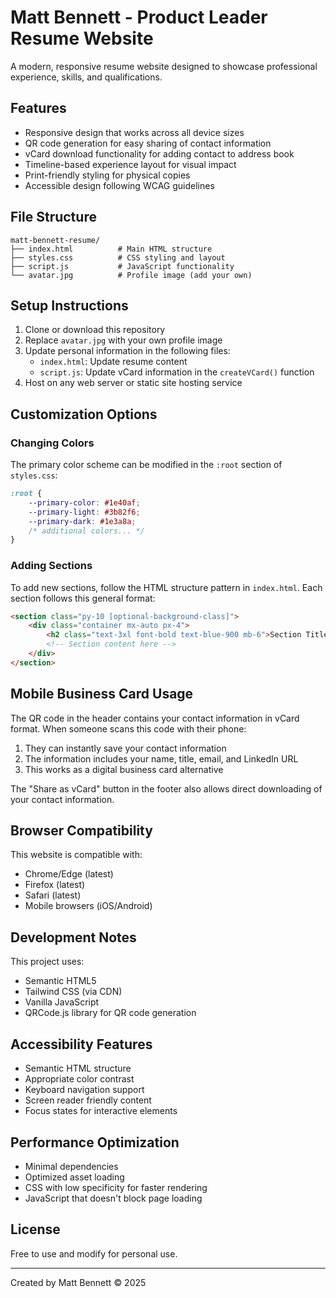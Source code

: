 # Matt Bennett - Product Leader Resume Website

A modern, responsive resume website designed to showcase professional experience, skills, and qualifications.

## Features

- Responsive design that works across all device sizes
- QR code generation for easy sharing of contact information
- vCard download functionality for adding contact to address book
- Timeline-based experience layout for visual impact
- Print-friendly styling for physical copies
- Accessible design following WCAG guidelines

## File Structure

```
matt-bennett-resume/
├── index.html          # Main HTML structure
├── styles.css          # CSS styling and layout
├── script.js           # JavaScript functionality
└── avatar.jpg          # Profile image (add your own)
```

## Setup Instructions

1. Clone or download this repository
2. Replace `avatar.jpg` with your own profile image
3. Update personal information in the following files:
   - `index.html`: Update resume content
   - `script.js`: Update vCard information in the `createVCard()` function
4. Host on any web server or static site hosting service

## Customization Options

### Changing Colors

The primary color scheme can be modified in the `:root` section of `styles.css`:

```css
:root {
    --primary-color: #1e40af;
    --primary-light: #3b82f6;
    --primary-dark: #1e3a8a;
    /* additional colors... */
}
```

### Adding Sections

To add new sections, follow the HTML structure pattern in `index.html`. Each section follows this general format:

```html
<section class="py-10 [optional-background-class]">
    <div class="container mx-auto px-4">
        <h2 class="text-3xl font-bold text-blue-900 mb-6">Section Title</h2>
        <!-- Section content here -->
    </div>
</section>
```

## Mobile Business Card Usage

The QR code in the header contains your contact information in vCard format. When someone scans this code with their phone:

1. They can instantly save your contact information
2. The information includes your name, title, email, and LinkedIn URL
3. This works as a digital business card alternative

The "Share as vCard" button in the footer also allows direct downloading of your contact information.

## Browser Compatibility

This website is compatible with:
- Chrome/Edge (latest)
- Firefox (latest)
- Safari (latest)
- Mobile browsers (iOS/Android)

## Development Notes

This project uses:
- Semantic HTML5
- Tailwind CSS (via CDN)
- Vanilla JavaScript
- QRCode.js library for QR code generation

## Accessibility Features

- Semantic HTML structure
- Appropriate color contrast
- Keyboard navigation support
- Screen reader friendly content
- Focus states for interactive elements

## Performance Optimization

- Minimal dependencies
- Optimized asset loading
- CSS with low specificity for faster rendering
- JavaScript that doesn't block page loading

## License

Free to use and modify for personal use.

---

Created by Matt Bennett © 2025
